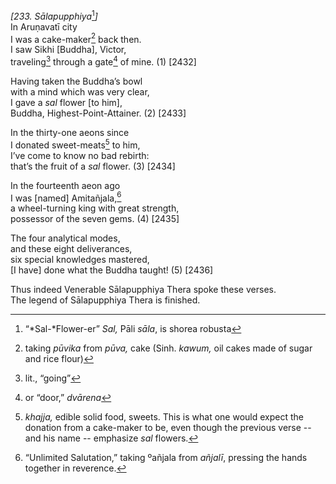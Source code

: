 *\[233. Sālapupphiya*[^1]*\]*  
In Aruṇavatī city  
I was a cake-maker[^2] back then.  
I saw Sikhi \[Buddha\], Victor,  
traveling[^3] through a gate[^4] of mine. (1) \[2432\]

Having taken the Buddha’s bowl  
with a mind which was very clear,  
I gave a *sal* flower \[to him\],  
Buddha, Highest-Point-Attainer. (2) \[2433\]

In the thirty-one aeons since  
I donated sweet-meats[^5] to him,  
I’ve come to know no bad rebirth:  
that’s the fruit of a *sal* flower. (3) \[2434\]

In the fourteenth aeon ago  
I was \[named\] Amitañjala,[^6]  
a wheel-turning king with great strength,  
possessor of the seven gems. (4) \[2435\]

The four analytical modes,  
and these eight deliverances,  
six special knowledges mastered,  
\[I have\] done what the Buddha taught! (5) \[2436\]

Thus indeed Venerable Sālapupphiya Thera spoke these verses.  
The legend of Sālapupphiya Thera is finished.  
[^1]: “*Sal-*Flower-er” *Sal,* Pāli *sāla*, is shorea robusta  
[^2]: taking *pūvika* from *pūva,* cake (Sinh. *kawum,* oil cakes made
    of sugar and rice flour)  
[^3]: lit., “going”  
[^4]: or “door,” *dvārena*  
[^5]: *khajja,* edible solid food, sweets. This is what one would expect
    the donation from a cake-maker to be, even though the previous verse
    -- and his name -- emphasize *sal* flowers.  
[^6]: “Unlimited Salutation,” taking ºañjala from *añjalī*, pressing the
    hands together in reverence.
